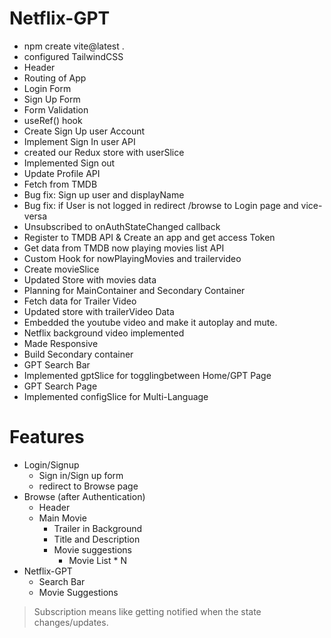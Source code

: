 # Netflix-GPT
- npm create vite@latest .
- configured TailwindCSS
- Header
- Routing of App
- Login Form
- Sign Up Form
- Form Validation
- useRef() hook
- Create Sign Up user Account
- Implement Sign In user API
- created our Redux store with userSlice
- Implemented Sign out
- Update Profile API
- Fetch from TMDB
- Bug fix: Sign up user and displayName
- Bug fix: if User is not logged in redirect /browse to Login page and vice-versa
- Unsubscribed to onAuthStateChanged callback
- Register to TMDB API & Create an app and get access Token
- Get data from TMDB now playing movies list API
- Custom Hook for nowPlayingMovies and trailervideo
- Create movieSlice
- Updated Store with movies data
- Planning for MainContainer and Secondary Container
- Fetch data for Trailer Video
- Updated store with trailerVideo Data
- Embedded the youtube video and make it autoplay and mute.
- Netflix background video implemented
- Made Responsive
- Build Secondary container
- GPT Search Bar
- Implemented gptSlice for togglingbetween Home/GPT Page
- GPT Search Page
- Implemented configSlice for Multi-Language

# Features
- Login/Signup
    - Sign in/Sign up form
    - redirect to Browse page
- Browse (after Authentication)
    - Header
    - Main Movie
        - Trailer in Background
        - Title and Description
        - Movie suggestions
            - Movie List * N
- Netflix-GPT
    - Search Bar
    - Movie Suggestions



> Subscription means like getting notified when the state changes/updates.